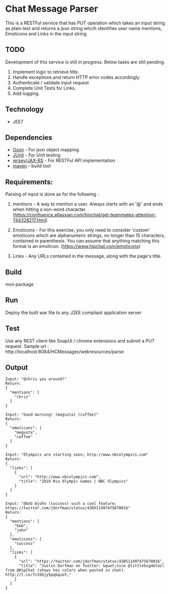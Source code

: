 # Chat Message Parser

This is a RESTFul service that has PUT operation which takes an input string as plain text and returns a json string whcih identifies user name mentions, Emoticons and Links in the input string. 

TODO
------------------
Development of this  service is still in progress. Below tasks are still pending.

  1. Implement logic to retrieve title.
  2. Handle exceptions and return HTTP error codes accordingly.
  3. Authenticate / validate input request
  4. Complete Unit Tests for Links.
  5. Add logging.

Technology
-------------------
* JEE7

Dependencies
-------------------
* [Gson](https://code.google.com/p/google-gson/) - For json object mapping 
* [JUnit](https://junit.org/junit5/) - For Unit testing 
* [jersey(JAX-RS](https://jersey.github.io/) - For RESTFul API implementation
* [maven](https://maven.apache.org/) - build tool

Requirements:
------------------ 

Parsing of input is done as for the following :

1. mentions - A way to mention a user. Always starts with an '@' and ends when hitting a non-word character. (https://confluence.atlassian.com/hipchat/get-teammates-attention-744328217.html)

2. Emoticons - For this exercise, you only need to consider 'custom' emoticons which are alphanumeric strings, no longer than 15 characters, contained in parenthesis. You can assume that anything matching this format is an emoticon. (https://www.hipchat.com/emoticons)

3. Links - Any URLs contained in the message, along with the page's title.

Build
----------------

mvn package

Run 
---------------

Deploy the built war file to any J2EE compliant application server

Test
--------------

Use any REST client like SoapUI / chrome extensions and submit a PUT request. 
Sample url : http://localhost:8084/HCMessages/webresources/parse

Output
---------

    Input: "@chris you around?"
    Return:
    {
      "mentions": [
        "chris"
      ]
    }

    Input: "Good morning! (megusta) (coffee)"
    Return:
    {
      "emoticons": [
        "megusta",
        "coffee"
      ]
    }

    Input: "Olympics are starting soon; http://www.nbcolympics.com"
    Return:
    {
      "links": [
        {
          "url": "http://www.nbcolympics.com",
          "title": "2016 Rio Olympic Games | NBC Olympics"
        }
      ]
    }

    Input: "@bob @john (success) such a cool feature; https://twitter.com/jdorfman/status/430511497475670016"
    Return:
    {
      "mentions": [
        "bob",
        "john"
      ],
      "emoticons": [
        "success"
      ],
      "links": [
        {
          "url": "https://twitter.com/jdorfman/status/430511497475670016",
          "title": "Justin Dorfman on Twitter: &quot;nice @littlebigdetail from @HipChat (shows hex colors when pasted in chat). http://t.co/7cI6Gjy5pq&quot;"
        }
      ]
    }
